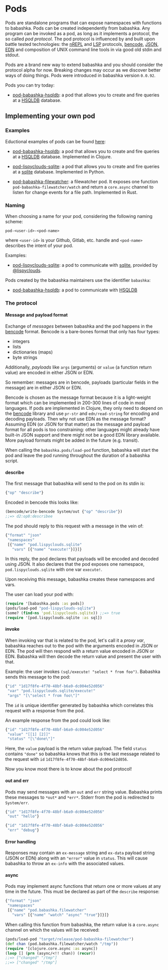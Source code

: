 # Pods

Pods are standalone programs that can expose namespaces with functions to
babashka. Pods can be created independently from babashka. Any program can be
invoked as a pod, as long as it implements a protocol, the so called _pod
protocol_. The pod protocol is influenced by and built upon battle tested
technologies: the [nREPL](https://nrepl.org/) and
[LSP](https://microsoft.github.io/language-server-protocol/) protocols,
[bencode](https://en.wikipedia.org/wiki/Bencode),
[JSON](https://www.json.org/json-en.html),
[EDN](https://github.com/edn-format/edn) and composition of UNIX command line
tools in via good old stdin and stdout.

Pods are a brand new way to extend babashka and you should consider the protocol
alpha for now. Breaking changes may occur as we discover better ways of doing
things. Pods were introduced in babashka version `0.0.92`.

Pods you can try today:

- [pod-babashka-hsqldb](https://github.com/borkdude/pod-babashka-hsqldb): a pod
  that allows you to create and fire queries at a
  [HSQLDB](http://www.hsqldb.org/) database.

## Implementing your own pod

### Examples

Eductional examples of pods can be found [here](examples/pods):

- [pod-babashka-hsqldb](examples/pods/pod-babashka-hsqldb): a pod that allows
  you to create and fire queries at a [HSQLDB](http://www.hsqldb.org/)
  database. Implemented in Clojure.

- [pod-lispyclouds-sqlite](examples/pods/pod-lispyclouds-sqlite): a pod that
  allows you to create and fire queries at a [sqlite](https://www.sqlite.org/)
  database. Implemented in Python.

- [pod-babashka-filewatcher](examples/pods/pod-babashka-filewatcher): a
  filewatcher pod. It exposes one function `pod-babashka-filewatcher/watch` and
  return a `core.async` channel to listen for change events for a file
  path. Implemented in Rust.

### Naming

When choosing a name for your pod, considering the following naming scheme:

```
pod-<user-id>-<pod-name>
```

where `<user-id>` is your Github, Gitlab, etc. handle and `<pod-name>` describes the intent of your pod.

Examples:

- [pod-lispyclouds-sqlite](examples/pods/pod-lispyclouds-sqlite): a pod to
  communicate with [sqlite](https://www.sqlite.org/), provided by
  [@lispyclouds](https://github.com/lispyclouds).

Pods created by the babashka maintainers use the identifier `babashka`:

- [pod-babashka-hsqldb](https://github.com/borkdude/pod-babashka-hsqldb): a pod
  to communicate with [HSQLDB](http://www.hsqldb.org/)

### The protocol

#### Message and payload format

Exchange of _messages_ between babashka and the pod happens in the
[bencode](https://en.wikipedia.org/wiki/Bencode) format. Bencode is a bare-bones
format that only has four types:

- integers
- lists
- dictionaries (maps)
- byte strings

Additionally, _payloads_ like `args` (arguments) or `value` (a function return
value) are encoded in either JSON or EDN.

So remember: messages are in bencode, payloads (particular fields in the
message) are in either JSON or EDN.

Bencode is chosen as the message format because it is a light-weight format
which can be implemented in 200-300 lines of code in most languages. If pods are
implemented in Clojure, they only need to depend on the
[bencode](https://github.com/nrepl/bencode) library and use `pr-str` and
`edn/read-string` for encoding and decoding payloads. Then why not use EDN as
the message format?  Assuming EDN (or JSON for that matter) as the message and
payload format for all pods is too constraining: other languages might already
have built-in JSON support and there might not be a good EDN library available.
More payload formats might be added in the future (e.g. transit).

When calling the `babashka.pods/load-pod` function, babashka will start the pod
and leave the pod running throughout the duration of a babashka script.

#### describe

The first message that babashka will send to the pod on its stdin is:

``` clojure
{"op" "describe"}
```

Encoded in bencode this looks like:

``` clojure
(bencode/write-bencode System/out {"op" "describe"})
;;=> d2:op8:describee
```

The pod should reply to this request with a message in the vein of:

``` clojure
{"format" "json"
 "namespaces"
 [{"name" "pod.lispyclouds.sqlite"
   "vars" [{"name" "execute!"}]}]}
```

In this reply, the pod declares that payloads will be encoded and decoded using
JSON. It also declares that the pod exposes one namespace,
`pod.lispyclouds.sqlite` with one var `execute!`.

Upon receiving this message, babashka creates these namespaces and vars.

The user can load your pod with:

``` clojure
(require '[babashka.pods :as pods])
(pods/load-pod "pod-lispyclouds-sqlite")
(some? (find-ns 'pod.lispyclouds.sqlite)) ;;=> true
(require '[pod.lispyclouds.sqlite :as sql])
```

#### invoke

When invoking var that is related to the pod, let's call it a _proxy var_,
babashka reaches out to the pod with the arguments encoded in JSON or EDN. The
pod will then respond with a return value encoded in JSON or EDN. Babashka will
then decode the return value and present the user with that.

Example: the user invokes `(sql/execute! "select * from foo")`. Babashka sends
this message to the pod:

``` clojure
{"id" "1d17f8fe-4f70-48bf-b6a9-dc004e52d056"
 "var" "pod.lispyclouds.sqlite/execute!"
 "args" "[\"select * from foo\"]"
```

The `id` is unique identifier generated by babashka which correlates this
request with a response from the pod.

An example response from the pod could look like:

``` clojure
{"id" "1d17f8fe-4f70-48bf-b6a9-dc004e52d056"
 "value" "[[1] [2]]"
 "status" "[\"done\"]"
```

Here, the `value` payload is the return value payload. The field `status`
contains `"done"` so babashka knows that this is the last message related to the
request with `id` `1d17f8fe-4f70-48bf-b6a9-dc004e52d056`.

Now you know most there is to know about the pod protocol!

#### out and err

Pods may send messages with an `out` and `err` string value. Babashka prints
these messages to `*out*` and `*err*`. Stderr from the pod is redirected to
`System/err`.

``` clojure
{"id" "1d17f8fe-4f70-48bf-b6a9-dc004e52d056"
 "out" "hello"}
```

``` clojure
{"id" "1d17f8fe-4f70-48bf-b6a9-dc004e52d056"
 "err" "debug"}
```

#### Error handling

Responses may contain an `ex-message` string and `ex-data` payload string (JSON
or EDN) along with an `"error"` value in `status`. This will cause babashka to
throw an `ex-info` with the associated values.

#### async

Pods may implement async functions that return one or more values at any time in
the future. This must be declared as part of the `describe` response:

``` clojure
{"format" "json"
 "namespaces"
 [{"name" "pod.babashka.filewatcher"
   "vars" [{"name" "watch" "async" "true"}]}]}
```

When calling this function from babashka, the return value is a `core.async`
channel on which the values will be received:

``` clojure
(pods/load-pod "target/release/pod-babashka-filewatcher")
(def chan (pod.babashka.filewatcher/watch "/tmp"))
(require '[clojure.core.async :as async])
(loop [] (prn (async/<!! chan)) (recur))
;;=> ["changed" "/tmp"]
;;=> ["changed" "/tmp"]
```
